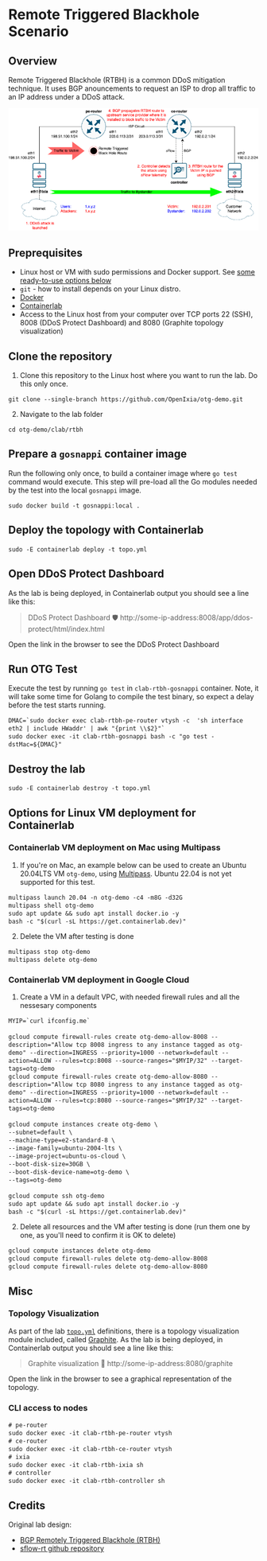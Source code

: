 # Remote Triggered Blackhole Scenario

## Overview

Remote Triggered Blackhole (RTBH) is a common DDoS mitigation technique. It uses BGP anouncements to request an ISP to drop all traffic to an IP address under a DDoS attack.

![Diagram](diagram.png)

## Preprequisites

* Linux host or VM with sudo permissions and Docker support. See [some ready-to-use options below](#options-for-linux-vm-deployment-for-containerlab)
* `git` - how to install depends on your Linux distro.
* [Docker](https://docs.docker.com/engine/install/)
* [Containerlab](https://containerlab.dev/install/)
* Access to the Linux host from your computer over TCP ports 22 (SSH), 8008 (DDoS Protect Dashboard) and 8080 (Graphite topology visualization)

## Clone the repository

1. Clone this repository to the Linux host where you want to run the lab. Do this only once.

```Shell
git clone --single-branch https://github.com/OpenIxia/otg-demo.git
````

2. Navigate to the lab folder

```Shell
cd otg-demo/clab/rtbh
````

## Prepare a `gosnappi` container image

Run the following only once, to build a container image where `go test` command would execute. This step will pre-load all the Go modules needed by the test into the local `gosnappi` image. 

```Shell
sudo docker build -t gosnappi:local .
````

## Deploy the topology with Containerlab

```Shell
sudo -E containerlab deploy -t topo.yml
````

## Open DDoS Protect Dashboard

As the lab is being deployed, in Containerlab output you should see a line like this:

  > DDoS Protect Dashboard 🛡️  http://some-ip-address:8008/app/ddos-protect/html/index.html

Open the link in the browser to see the DDoS Protect Dashboard

## Run OTG Test

Execute the test by running `go test` in `clab-rtbh-gosnappi` container. Note, it will take some time for Golang to compile the test binary, so expect a delay before the test starts running.

```Shell
DMAC=`sudo docker exec clab-rtbh-pe-router vtysh -c  'sh interface eth2 | include HWaddr' | awk "{print \\$2}"`
sudo docker exec -it clab-rtbh-gosnappi bash -c "go test -dstMac=${DMAC}"
````

## Destroy the lab

```Shell
sudo -E containerlab destroy -t topo.yml
````

## Options for Linux VM deployment for Containerlab

### Containerlab VM deployment on Mac using Multipass

1. If you're on Mac, an example below can be used to create an Ubuntu 20.04LTS VM `otg-demo`, using [Multipass](https://multipass.run/). Ubuntu 22.04 is not yet supported for this test.

```Shell
multipass launch 20.04 -n otg-demo -c4 -m8G -d32G
multipass shell otg-demo
sudo apt update && sudo apt install docker.io -y
bash -c "$(curl -sL https://get.containerlab.dev)"
````

2. Delete the VM after testing is done

```Shell
multipass stop otg-demo
multipass delete otg-demo
````

###  Containerlab VM deployment in Google Cloud

1. Create a VM in a default VPC, with needed firewall rules and all the nessesary components

```Shell
MYIP=`curl ifconfig.me`

gcloud compute firewall-rules create otg-demo-allow-8008 --description="Allow tcp 8008 ingress to any instance tagged as otg-demo" --direction=INGRESS --priority=1000 --network=default --action=ALLOW --rules=tcp:8008 --source-ranges="$MYIP/32" --target-tags=otg-demo
gcloud compute firewall-rules create otg-demo-allow-8080 --description="Allow tcp 8080 ingress to any instance tagged as otg-demo" --direction=INGRESS --priority=1000 --network=default --action=ALLOW --rules=tcp:8080 --source-ranges="$MYIP/32" --target-tags=otg-demo

gcloud compute instances create otg-demo \
--subnet=default \
--machine-type=e2-standard-8 \
--image-family=ubuntu-2004-lts \
--image-project=ubuntu-os-cloud \
--boot-disk-size=30GB \
--boot-disk-device-name=otg-demo \
--tags=otg-demo

gcloud compute ssh otg-demo
sudo apt update && sudo apt install docker.io -y
bash -c "$(curl -sL https://get.containerlab.dev)"
````

2. Delete all resources and the VM after testing is done (run them one by one, as you'll need to confirm it is OK to delete)

```Shell
gcloud compute instances delete otg-demo
gcloud compute firewall-rules delete otg-demo-allow-8008
gcloud compute firewall-rules delete otg-demo-allow-8080
````

## Misc

### Topology Visualization

As part of the lab [`topo.yml`](topo.yml) definitions, there is a topology visualization module included, called [Graphite](https://github.com/netreplica/graphite). As the lab is being deployed, in Containerlab output you should see a line like this:

  > Graphite visualization 🎨 http://some-ip-address:8080/graphite

Open the link in the browser to see a graphical representation of the topology.

### CLI access to nodes

  ```Shell
  # pe-router
  sudo docker exec -it clab-rtbh-pe-router vtysh
  # ce-router
  sudo docker exec -it clab-rtbh-ce-router vtysh
  # ixia
  sudo docker exec -it clab-rtbh-ixia sh
  # controller
  sudo docker exec -it clab-rtbh-controller sh
  ````
  


## Credits

Original lab design: 
  * [BGP Remotely Triggered Blackhole (RTBH)](https://blog.sflow.com/2022/04/bgp-remotely-triggered-blackhole-rtbh.html)
  * [sflow-rt github repository](https://github.com/sflow-rt/containerlab)
